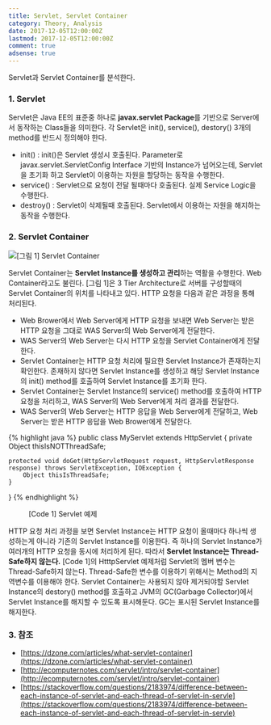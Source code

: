 ```yaml
---
title: Servlet, Servlet Container
category: Theory, Analysis
date: 2017-12-05T12:00:00Z
lastmod: 2017-12-05T12:00:00Z
comment: true
adsense: true
---
```


Servlet과 Servlet Container를 분석한다.

### 1. Servlet

Servlet은 Java EE의 표준중 하나로 **javax.servlet Package**를 기반으로 Server에서 동작하는 Class들을 의미한다. 각 Servlet은 init(), service(), destory() 3개의 method를 반드시 정의해야 한다.

* init() : init()은 Servlet 생성시 호출된다. Parameter로 javax.servlet.ServletConfig Interface 기반의 Instance가 넘어오는데, Servlet을 초기화 하고 Servlet이 이용하는 자원을 할당하는 동작을 수행한다.
* service() : Servlet으로 요청이 전달 될때마다 호출된다. 실제 Service Logic을 수행한다.
* destroy() : Servlet이 삭제될때 호출된다. Servlet에서 이용하는 자원을 해지하는 동작을 수행한다.

### 2. Servlet Container

![[그림 1] Servlet Container]({{site.baseurl}}/images/theory_analysis/Servlet_Servlet_Container/Servlet_Servlet_Container.PNG)

Servlet Container는 **Servlet Instance를 생성하고 관리**하는 역활을 수행한다. Web Container라고도 불린다. [그림 1]은 3 Tier Architecture로 서버를 구성할때의 Servlet Container의 위치를 나타내고 있다. HTTP 요청을 다음과 같은 과정을 통해 처리된다.

* Web Brower에서 Web Server에게 HTTP 요청을 보내면 Web Server는 받은 HTTP 요청을 그대로 WAS Server의 Web Server에게 전달한다.
* WAS Server의 Web Server는 다시 HTTP 요청을 Servlet Container에게 전달한다.
* Servlet Container는 HTTP 요청 처리에 필요한 Servlet Instance가 존재하는지 확인한다. 존재하지 않다면 Servlet Instance를 생성하고 해당 Servlet Instance의 init() method를 호출하여 Servlet Instance를 초기화 한다.
* Servlet Container는 Servlet Instance의 service() method를 호출하여 HTTP 요청을 처리하고, WAS Server의 Web Server에게 처리 결과를 전달한다.
* WAS Server의 Web Server는 HTTP 응답을 Web Server에게 전달하고, Web Server는 받은 HTTP 응답을 Web Brower에게 전달한다.

{% highlight java %}
public class MyServlet extends HttpServlet {
    private Object thisIsNOTThreadSafe;

    protected void doGet(HttpServletRequest request, HttpServletResponse response) throws ServletException, IOException {
        Object thisIsThreadSafe;
    }
}
{% endhighlight %}
<figure>
<figcaption class="caption">[Code 1] Servlet 예제</figcaption>
</figure>

HTTP 요청 처리 과정을 보면 Servlet Instance는 HTTP 요청이 올때마다 하나씩 생성하는게 아니라 기존의 Servlet Instance를 이용한다. 즉 하나의 Servlet Instance가 여러개의 HTTP 요청을 동시에 처리하게 된다. 따라서 **Servlet Instance는 Thread-Safe하지 않는다.** [Code 1]의 HtttpServlet 예제처럼 Servlet의 멤버 변수는 Thread-Safe하지 않는다. Thread-Safe한 변수를 이용하기 위해서는 Method의 지역변수를 이용해야 한다. Servlet Container는 사용되지 않아 제거되야할 Servlet Instance의 destory() method를 호출하고 JVM의 GC(Garbage Collector)에서 Servlet Instance를 해지할 수 있도록 표시해둔다. GC는 표시된 Servlet Instance를 해지한다.

### 3. 참조

*  [https://dzone.com/articles/what-servlet-container](https://dzone.com/articles/what-servlet-container)
* [http://ecomputernotes.com/servlet/intro/servlet-container](http://ecomputernotes.com/servlet/intro/servlet-container)
* [https://stackoverflow.com/questions/2183974/difference-between-each-instance-of-servlet-and-each-thread-of-servlet-in-servle](https://stackoverflow.com/questions/2183974/difference-between-each-instance-of-servlet-and-each-thread-of-servlet-in-servle)
